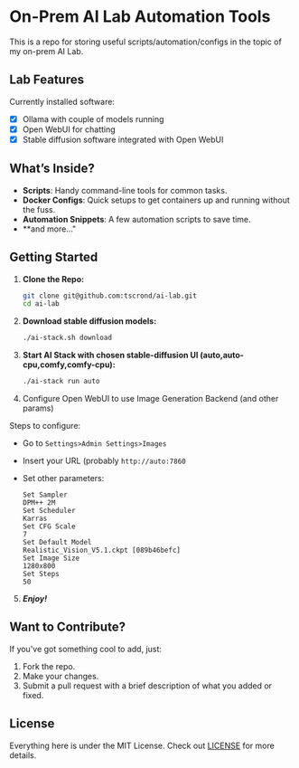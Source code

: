 # On-Prem AI Lab Automation Tools

This is a repo for storing useful scripts/automation/configs in the topic of my on-prem AI Lab.

## Lab Features

Currently installed software:

- [x] Ollama with couple of models running
- [x] Open WebUI for chatting
- [x] Stable diffusion software integrated with Open WebUI

## What’s Inside?

- **Scripts**: Handy command-line tools for common tasks.
- **Docker Configs**: Quick setups to get containers up and running without the fuss.
- **Automation Snippets**: A few automation scripts to save time.
- **and more..."

## Getting Started

1. **Clone the Repo:**
   ```bash
   git clone git@github.com:tscrond/ai-lab.git
   cd ai-lab
   ```
2. **Download stable diffusion models:**
    ```bash
    ./ai-stack.sh download
    ```
3. **Start AI Stack with chosen stable-diffusion UI (auto,auto-cpu,comfy,comfy-cpu):**
    ```bash
    ./ai-stack run auto
    ```
4. Configure Open WebUI to use Image Generation Backend (and other params)

Steps to configure:
- Go to `Settings>Admin Settings>Images`
- Insert your URL (probably `http://auto:7860`
- Set other parameters:

    ```
    Set Sampler
    DPM++ 2M
    Set Scheduler
    Karras
    Set CFG Scale
    7
    Set Default Model
    Realistic_Vision_V5.1.ckpt [089b46befc]
    Set Image Size
    1280x800
    Set Steps
    50
    ```

5. ***Enjoy!***


## Want to Contribute?

If you've got something cool to add, just:

1. Fork the repo.
2. Make your changes.
3. Submit a pull request with a brief description of what you added or fixed.

## License

Everything here is under the MIT License. Check out [LICENSE](LICENSE) for more details.

